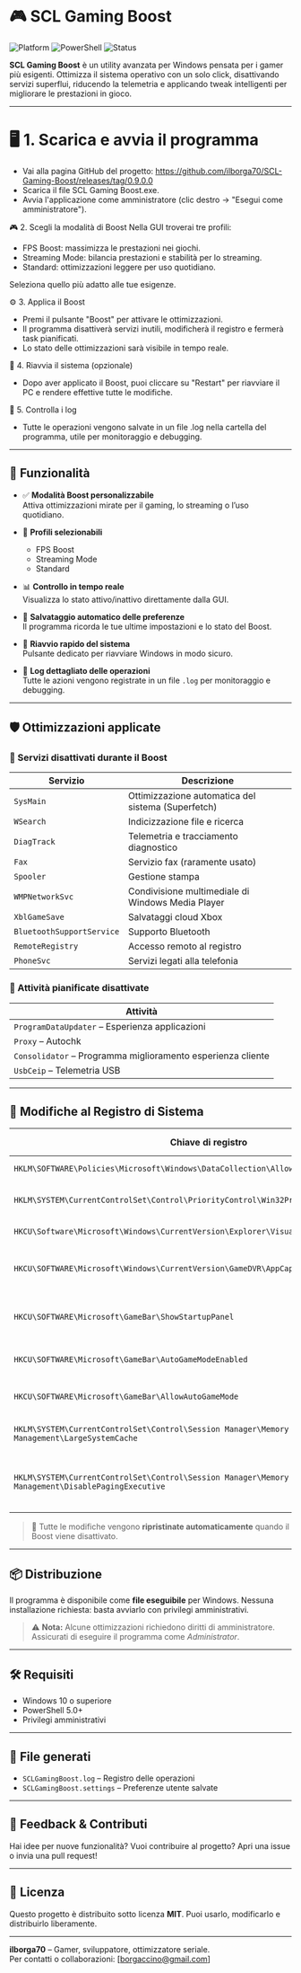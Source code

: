 # 🎮 SCL Gaming Boost

![Platform](https://img.shields.io/badge/platform-Windows-blue)
![PowerShell](https://img.shields.io/badge/language-PowerShell-lightgrey)
![Status](https://img.shields.io/badge/status-Active-brightgreen)

**SCL Gaming Boost** è un utility avanzata per Windows pensata per i gamer più esigenti. Ottimizza il sistema operativo con un solo click, disattivando servizi superflui, riducendo la telemetria e applicando tweak intelligenti per migliorare le prestazioni in gioco.

---

# 🖥️ 1. Scarica e avvia il programma
- Vai alla pagina GitHub del progetto: https://github.com/ilborga70/SCL-Gaming-Boost/releases/tag/0.9.0.0
- Scarica il file SCL Gaming Boost.exe.
- Avvia l'applicazione come amministratore (clic destro → "Esegui come amministratore").

🎮 2. Scegli la modalità di Boost
Nella GUI troverai tre profili:
- FPS Boost: massimizza le prestazioni nei giochi.
- Streaming Mode: bilancia prestazioni e stabilità per lo streaming.
- Standard: ottimizzazioni leggere per uso quotidiano.

Seleziona quello più adatto alle tue esigenze.

⚙️ 3. Applica il Boost
- Premi il pulsante "Boost" per attivare le ottimizzazioni.
- Il programma disattiverà servizi inutili, modificherà il registro e fermerà task pianificati.
- Lo stato delle ottimizzazioni sarà visibile in tempo reale.

🔁 4. Riavvia il sistema (opzionale)
- Dopo aver applicato il Boost, puoi cliccare su "Restart" per riavviare il PC e rendere effettive tutte le modifiche.

📝 5. Controlla i log
- Tutte le operazioni vengono salvate in un file .log nella cartella del programma, utile per monitoraggio e debugging.

---

## 🚀 Funzionalità

- ✅ **Modalità Boost personalizzabile**  
  Attiva ottimizzazioni mirate per il gaming, lo streaming o l’uso quotidiano.

- 🎯 **Profili selezionabili**  
  - FPS Boost  
  - Streaming Mode  
  - Standard

- 📊 **Controllo in tempo reale**  
  Visualizza lo stato attivo/inattivo direttamente dalla GUI.

- 🧠 **Salvataggio automatico delle preferenze**  
  Il programma ricorda le tue ultime impostazioni e lo stato del Boost.

- 🔁 **Riavvio rapido del sistema**  
  Pulsante dedicato per riavviare Windows in modo sicuro.

- 📝 **Log dettagliato delle operazioni**  
  Tutte le azioni vengono registrate in un file `.log` per monitoraggio e debugging.

---

## 🛡️ Ottimizzazioni applicate

### 🔧 Servizi disattivati durante il Boost

| Servizio                  | Descrizione                                      |
|---------------------------|--------------------------------------------------|
| `SysMain`                 | Ottimizzazione automatica del sistema (Superfetch) |
| `WSearch`                 | Indicizzazione file e ricerca                    |
| `DiagTrack`               | Telemetria e tracciamento diagnostico           |
| `Fax`                     | Servizio fax (raramente usato)                  |
| `Spooler`                 | Gestione stampa                                 |
| `WMPNetworkSvc`           | Condivisione multimediale di Windows Media Player |
| `XblGameSave`             | Salvataggi cloud Xbox                           |
| `BluetoothSupportService`| Supporto Bluetooth                               |
| `RemoteRegistry`          | Accesso remoto al registro                      |
| `PhoneSvc`                | Servizi legati alla telefonia                   |

### 📅 Attività pianificate disattivate

| Attività                                                                 |
|--------------------------------------------------------------------------|
| `ProgramDataUpdater` – Esperienza applicazioni                          |
| `Proxy` – Autochk                                                        |
| `Consolidator` – Programma miglioramento esperienza cliente             |
| `UsbCeip` – Telemetria USB                                               |

---

## 🧠 Modifiche al Registro di Sistema

| Chiave di registro                                                                 | Valore impostato | Descrizione                                                                 |
|------------------------------------------------------------------------------------|------------------|-----------------------------------------------------------------------------|
| `HKLM\SOFTWARE\Policies\Microsoft\Windows\DataCollection\AllowTelemetry`           | `0`              | Disattiva la telemetria                                                     |
| `HKLM\SYSTEM\CurrentControlSet\Control\PriorityControl\Win32PrioritySeparation`   | `26`             | Ottimizza la priorità dei thread                                            |
| `HKCU\Software\Microsoft\Windows\CurrentVersion\Explorer\VisualEffects\VisualFXSetting` | `2`         | Disattiva effetti visivi                                                    |
| `HKCU\SOFTWARE\Microsoft\Windows\CurrentVersion\GameDVR\AppCaptureEnabled`        | `0`              | Disattiva la registrazione automatica dei giochi                           |
| `HKCU\SOFTWARE\Microsoft\GameBar\ShowStartupPanel`                                | `0`              | Nasconde il pannello Game Bar all’avvio                                     |
| `HKCU\SOFTWARE\Microsoft\GameBar\AutoGameModeEnabled`                             | `0`              | Disattiva Game Mode automatico                                              |
| `HKCU\SOFTWARE\Microsoft\GameBar\AllowAutoGameMode`                               | `1`              | Consente Game Mode manuale                                                  |
| `HKLM\SYSTEM\CurrentControlSet\Control\Session Manager\Memory Management\LargeSystemCache` | `1`      | Ottimizza la cache di sistema                                               |
| `HKLM\SYSTEM\CurrentControlSet\Control\Session Manager\Memory Management\DisablePagingExecutive` | `1` | Mantiene i driver in RAM per prestazioni migliori                          |

> 🔁 Tutte le modifiche vengono **ripristinate automaticamente** quando il Boost viene disattivato.

---

## 📦 Distribuzione

Il programma è disponibile come **file eseguibile** per Windows. Nessuna installazione richiesta: basta avviarlo con privilegi amministrativi.

> ⚠️ **Nota:** Alcune ottimizzazioni richiedono diritti di amministratore. Assicurati di eseguire il programma come _Administrator_.

---

## 🛠️ Requisiti

- Windows 10 o superiore  
- PowerShell 5.0+  
- Privilegi amministrativi

---

## 📁 File generati

- `SCLGamingBoost.log` – Registro delle operazioni  
- `SCLGamingBoost.settings` – Preferenze utente salvate

---

## 💬 Feedback & Contributi

Hai idee per nuove funzionalità? Vuoi contribuire al progetto? Apri una issue o invia una pull request!

---

## 📜 Licenza

Questo progetto è distribuito sotto licenza **MIT**. Puoi usarlo, modificarlo e distribuirlo liberamente.

---


**ilborga70** – Gamer, sviluppatore, ottimizzatore seriale.  
Per contatti o collaborazioni: [borgaccino@gmail.com]
